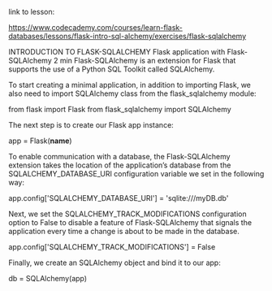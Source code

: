 link to lesson:

https://www.codecademy.com/courses/learn-flask-databases/lessons/flask-intro-sql-alchemy/exercises/flask-sqlalchemy


INTRODUCTION TO FLASK-SQLALCHEMY
Flask application with Flask-SQLAlchemy
2 min
Flask-SQLAlchemy is an extension for Flask that supports the use of a Python SQL Toolkit called SQLAlchemy.

To start creating a minimal application, in addition to importing Flask, we also need to import SQLAlchemy class from the flask_sqlalchemy module:

from flask import Flask
from flask_sqlalchemy import SQLAlchemy

The next step is to create our Flask app instance:

app = Flask(__name__)

To enable communication with a database, the Flask-SQLAlchemy extension takes the location of the application’s database from the SQLALCHEMY_DATABASE_URI configuration variable we set in the following way:

app.config['SQLALCHEMY_DATABASE_URI'] = 'sqlite:///myDB.db' 

Next, we set the SQLALCHEMY_TRACK_MODIFICATIONS configuration option to False to disable a feature of Flask-SQLAlchemy that signals the application every time a change is about to be made in the database.

app.config['SQLALCHEMY_TRACK_MODIFICATIONS'] = False

Finally, we create an SQLAlchemy object and bind it to our app:

db = SQLAlchemy(app)
